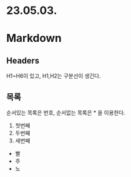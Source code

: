 # 23.05.03.
# Markdown
## Headers
H1~H6이 있고, H1,H2는 구분선이 생긴다.

## 목록
순서있는 목록은 번호, 순서없는 목록은 * 을 이용한다.
  1. 첫번째
  2. 두번째
  3. 세번째
  * 빨
  * 주
  * 노
